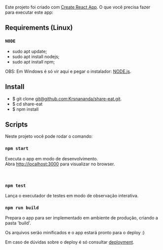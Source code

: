 Este projeto foi criado com [Create React App](https://github.com/facebook/create-react-app).
O que você precisa fazer para executar este app:

## Requirements (Linux)

### `NODE`

* sudo apt update;
* sudo apt install nodejs;
* sudo apt install npm;

OBS: Em Windows é só vir aqui e pegar o instalador: [NODE.js](http://nodejs.org/).

## Install

- $ git clone [git@github.com:Krsnananda/share-eat.git](git@github.com:Krsnananda/share-eat.git).
- $ cd share-eat
- $ npm install 

## Scripts

Neste projeto você pode rodar o comando:

### `npm start`

Executa o app em modo de desenvolvimento. <br />
Abra [http://localhost:3000](http://localhost:3000) para visualizar no browser.

<br />

### `npm test`

Lança o executador de testes em modo de observação interativa. <br />

### `npm run build`

Prepara o app para ser implementado em ambiente de produção, criando a pasta 'build'. <br />

Os arquivos serão minificados e o app estará pronto para o deploy :)

Em caso de dúvidas sobre o deploy é só consultar [deployment](https://facebook.github.io/create-react-app/docs/deployment).

